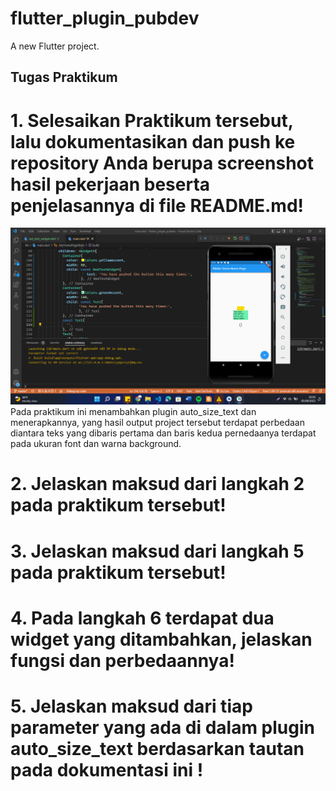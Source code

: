 # flutter_plugin_pubdev

A new Flutter project.

## Tugas Praktikum

# 1. Selesaikan Praktikum tersebut, lalu dokumentasikan dan push ke repository Anda berupa screenshot hasil pekerjaan beserta penjelasannya di file README.md!
![plot](images/1.png)
Pada praktikum ini menambahkan plugin auto_size_text dan menerapkannya, yang hasil output project tersebut terdapat perbedaan diantara teks yang dibaris pertama dan baris kedua pernedaanya terdapat pada ukuran font dan warna background.
# 2. Jelaskan maksud dari langkah 2 pada praktikum tersebut!

# 3. Jelaskan maksud dari langkah 5 pada praktikum tersebut!

# 4. Pada langkah 6 terdapat dua widget yang ditambahkan, jelaskan fungsi dan perbedaannya!

# 5. Jelaskan maksud dari tiap parameter yang ada di dalam plugin auto_size_text berdasarkan tautan pada dokumentasi ini ! 
